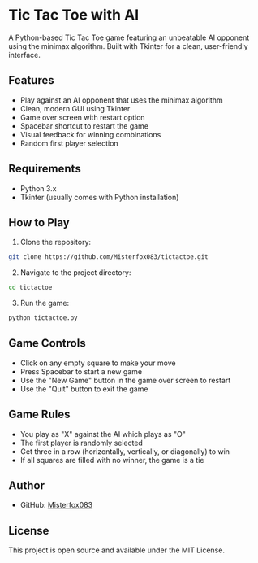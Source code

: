 # Tic Tac Toe with AI

A Python-based Tic Tac Toe game featuring an unbeatable AI opponent using the minimax algorithm. Built with Tkinter for a clean, user-friendly interface.

## Features

- Play against an AI opponent that uses the minimax algorithm
- Clean, modern GUI using Tkinter
- Game over screen with restart option
- Spacebar shortcut to restart the game
- Visual feedback for winning combinations
- Random first player selection

## Requirements

- Python 3.x
- Tkinter (usually comes with Python installation)

## How to Play

1. Clone the repository:
```bash
git clone https://github.com/Misterfox083/tictactoe.git
```

2. Navigate to the project directory:
```bash
cd tictactoe
```

3. Run the game:
```bash
python tictactoe.py
```

## Game Controls

- Click on any empty square to make your move
- Press Spacebar to start a new game
- Use the "New Game" button in the game over screen to restart
- Use the "Quit" button to exit the game

## Game Rules

- You play as "X" against the AI which plays as "O"
- The first player is randomly selected
- Get three in a row (horizontally, vertically, or diagonally) to win
- If all squares are filled with no winner, the game is a tie

## Author

- GitHub: [Misterfox083](https://github.com/Misterfox083)

## License

This project is open source and available under the MIT License. 